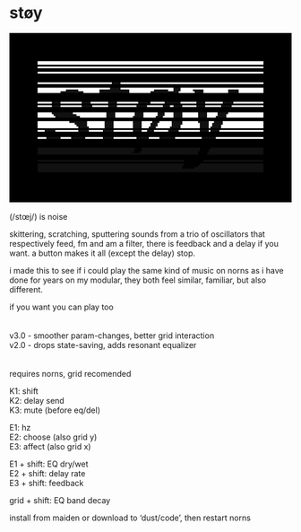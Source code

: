 # støy

![støy](screenshot.png)

(/stœj/) is noise

skittering, scratching, sputtering sounds from a trio of oscillators that respectively feed, fm and am a filter, there is feedback and a delay if you want. a button makes it all (except the delay) stop.

i made this to see if i could play the same kind of music on norns as i have done for years on my modular, they both feel similar, familiar, but also different.

if you want you can play too  
<br>
<br>
v3.0 - smoother param-changes, better grid interaction  
v2.0 - drops state-saving, adds resonant equalizer
<br>  
<br>
requires norns, grid recomended

K1: shift  
K2: delay send  
K3: mute (before eq/del)  
 
E1: hz  
E2: choose (also grid y)  
E3: affect (also grid x)  
  
E1 + shift: EQ dry/wet  
E2 + shift: delay rate  
E3 + shift: feedback  
  
grid + shift: EQ band decay  
  
install from maiden or download to ‘dust/code’, then restart norns

